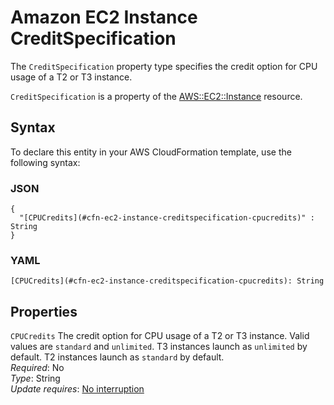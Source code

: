 # Amazon EC2 Instance CreditSpecification<a name="aws-properties-ec2-instance-creditspecification"></a>

<a name="aws-properties-ec2-instance-creditspecification-description"></a>The `CreditSpecification` property type specifies the credit option for CPU usage of a T2 or T3 instance\.

<a name="aws-properties-ec2-instance-creditspecification-inheritance"></a> `CreditSpecification` is a property of the [AWS::EC2::Instance](aws-properties-ec2-instance.md) resource\.

## Syntax<a name="aws-properties-ec2-instance-creditspecification-syntax"></a>

To declare this entity in your AWS CloudFormation template, use the following syntax:

### JSON<a name="aws-properties-ec2-instance-creditspecification-syntax.json"></a>

```
{
  "[CPUCredits](#cfn-ec2-instance-creditspecification-cpucredits)" : String
}
```

### YAML<a name="aws-properties-ec2-instance-creditspecification-syntax.yaml"></a>

```
[CPUCredits](#cfn-ec2-instance-creditspecification-cpucredits): String
```

## Properties<a name="aws-properties-ec2-instance-creditspecification-properties"></a>

`CPUCredits`  <a name="cfn-ec2-instance-creditspecification-cpucredits"></a>
The credit option for CPU usage of a T2 or T3 instance\. Valid values are `standard` and `unlimited`\. T3 instances launch as `unlimited` by default\. T2 instances launch as `standard` by default\.  
 *Required*: No  
 *Type*: String  
 *Update requires*: [No interruption](using-cfn-updating-stacks-update-behaviors.md#update-no-interrupt) 